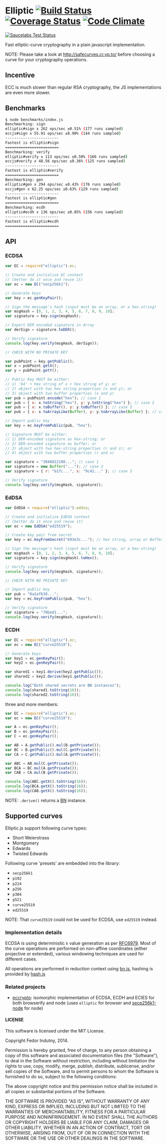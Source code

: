 # Elliptic [![Build Status](https://secure.travis-ci.org/indutny/elliptic.png)](http://travis-ci.org/indutny/elliptic) [![Coverage Status](https://coveralls.io/repos/indutny/elliptic/badge.svg?branch=master&service=github)](https://coveralls.io/github/indutny/elliptic?branch=master) [![Code Climate](https://codeclimate.com/github/indutny/elliptic/badges/gpa.svg)](https://codeclimate.com/github/indutny/elliptic)

[![Saucelabs Test Status](https://saucelabs.com/browser-matrix/gh-indutny-elliptic.svg)](https://saucelabs.com/u/gh-indutny-elliptic)

Fast elliptic-curve cryptography in a plain javascript implementation.

NOTE: Please take a look at http://safecurves.cr.yp.to/ before choosing a curve
for your cryptography operations.

## Incentive

ECC is much slower than regular RSA cryptography, the JS implementations are
even more slower.

## Benchmarks

```bash
$ node benchmarks/index.js
Benchmarking: sign
elliptic#sign x 262 ops/sec ±0.51% (177 runs sampled)
eccjs#sign x 55.91 ops/sec ±0.90% (144 runs sampled)
------------------------
Fastest is elliptic#sign
========================
Benchmarking: verify
elliptic#verify x 113 ops/sec ±0.50% (166 runs sampled)
eccjs#verify x 48.56 ops/sec ±0.36% (125 runs sampled)
------------------------
Fastest is elliptic#verify
========================
Benchmarking: gen
elliptic#gen x 294 ops/sec ±0.43% (176 runs sampled)
eccjs#gen x 62.25 ops/sec ±0.63% (129 runs sampled)
------------------------
Fastest is elliptic#gen
========================
Benchmarking: ecdh
elliptic#ecdh x 136 ops/sec ±0.85% (156 runs sampled)
------------------------
Fastest is elliptic#ecdh
========================
```

## API

### ECDSA

```javascript
var EC = require("elliptic").ec;

// Create and initialize EC context
// (better do it once and reuse it)
var ec = new EC("secp256k1");

// Generate keys
var key = ec.genKeyPair();

// Sign the message's hash (input must be an array, or a hex-string)
var msgHash = [0, 1, 2, 3, 4, 5, 6, 7, 8, 9, 10];
var signature = key.sign(msgHash);

// Export DER encoded signature in Array
var derSign = signature.toDER();

// Verify signature
console.log(key.verify(msgHash, derSign));

// CHECK WITH NO PRIVATE KEY

var pubPoint = key.getPublic();
var x = pubPoint.getX();
var y = pubPoint.getY();

// Public Key MUST be either:
// 1) '04' + hex string of x + hex string of y; or
// 2) object with two hex string properties (x and y); or
// 3) object with two buffer properties (x and y)
var pub = pubPoint.encode("hex"); // case 1
var pub = { x: x.toString("hex"), y: y.toString("hex") }; // case 2
var pub = { x: x.toBuffer(), y: y.toBuffer() }; // case 3
var pub = { x: x.toArrayLike(Buffer), y: y.toArrayLike(Buffer) }; // case 3

// Import public key
var key = ec.keyFromPublic(pub, "hex");

// Signature MUST be either:
// 1) DER-encoded signature as hex-string; or
// 2) DER-encoded signature as buffer; or
// 3) object with two hex-string properties (r and s); or
// 4) object with two buffer properties (r and s)

var signature = "3046022100..."; // case 1
var signature = new Buffer("..."); // case 2
var signature = { r: "b1fc...", s: "9c42..." }; // case 3

// Verify signature
console.log(key.verify(msgHash, signature));
```

### EdDSA

```javascript
var EdDSA = require("elliptic").eddsa;

// Create and initialize EdDSA context
// (better do it once and reuse it)
var ec = new EdDSA("ed25519");

// Create key pair from secret
var key = ec.keyFromSecret("693e3c..."); // hex string, array or Buffer

// Sign the message's hash (input must be an array, or a hex-string)
var msgHash = [0, 1, 2, 3, 4, 5, 6, 7, 8, 9, 10];
var signature = key.sign(msgHash).toHex();

// Verify signature
console.log(key.verify(msgHash, signature));

// CHECK WITH NO PRIVATE KEY

// Import public key
var pub = "0a1af638...";
var key = ec.keyFromPublic(pub, "hex");

// Verify signature
var signature = "70bed1...";
console.log(key.verify(msgHash, signature));
```

### ECDH

```javascript
var EC = require("elliptic").ec;
var ec = new EC("curve25519");

// Generate keys
var key1 = ec.genKeyPair();
var key2 = ec.genKeyPair();

var shared1 = key1.derive(key2.getPublic());
var shared2 = key2.derive(key1.getPublic());

console.log("Both shared secrets are BN instances");
console.log(shared1.toString(16));
console.log(shared2.toString(16));
```

three and more members:

```javascript
var EC = require("elliptic").ec;
var ec = new EC("curve25519");

var A = ec.genKeyPair();
var B = ec.genKeyPair();
var C = ec.genKeyPair();

var AB = A.getPublic().mul(B.getPrivate());
var BC = B.getPublic().mul(C.getPrivate());
var CA = C.getPublic().mul(A.getPrivate());

var ABC = AB.mul(C.getPrivate());
var BCA = BC.mul(A.getPrivate());
var CAB = CA.mul(B.getPrivate());

console.log(ABC.getX().toString(16));
console.log(BCA.getX().toString(16));
console.log(CAB.getX().toString(16));
```

NOTE: `.derive()` returns a [BN][1] instance.

## Supported curves

Elliptic.js support following curve types:

- Short Weierstrass
- Montgomery
- Edwards
- Twisted Edwards

Following curve 'presets' are embedded into the library:

- `secp256k1`
- `p192`
- `p224`
- `p256`
- `p384`
- `p521`
- `curve25519`
- `ed25519`

NOTE: That `curve25519` could not be used for ECDSA, use `ed25519` instead.

### Implementation details

ECDSA is using deterministic `k` value generation as per [RFC6979][0]. Most of
the curve operations are performed on non-affine coordinates (either projective
or extended), various windowing techniques are used for different cases.

All operations are performed in reduction context using [bn.js][1], hashing is
provided by [hash.js][2]

### Related projects

- [eccrypto][3]: isomorphic implementation of ECDSA, ECDH and ECIES for both
  browserify and node (uses `elliptic` for browser and [secp256k1-node][4] for
  node)

#### LICENSE

This software is licensed under the MIT License.

Copyright Fedor Indutny, 2014.

Permission is hereby granted, free of charge, to any person obtaining a
copy of this software and associated documentation files (the
"Software"), to deal in the Software without restriction, including
without limitation the rights to use, copy, modify, merge, publish,
distribute, sublicense, and/or sell copies of the Software, and to permit
persons to whom the Software is furnished to do so, subject to the
following conditions:

The above copyright notice and this permission notice shall be included
in all copies or substantial portions of the Software.

THE SOFTWARE IS PROVIDED "AS IS", WITHOUT WARRANTY OF ANY KIND, EXPRESS
OR IMPLIED, INCLUDING BUT NOT LIMITED TO THE WARRANTIES OF
MERCHANTABILITY, FITNESS FOR A PARTICULAR PURPOSE AND NONINFRINGEMENT. IN
NO EVENT SHALL THE AUTHORS OR COPYRIGHT HOLDERS BE LIABLE FOR ANY CLAIM,
DAMAGES OR OTHER LIABILITY, WHETHER IN AN ACTION OF CONTRACT, TORT OR
OTHERWISE, ARISING FROM, OUT OF OR IN CONNECTION WITH THE SOFTWARE OR THE
USE OR OTHER DEALINGS IN THE SOFTWARE.

[0]: http://tools.ietf.org/html/rfc6979
[1]: https://github.com/indutny/bn.js
[2]: https://github.com/indutny/hash.js
[3]: https://github.com/bitchan/eccrypto
[4]: https://github.com/wanderer/secp256k1-node
